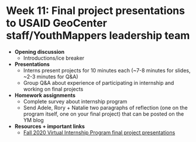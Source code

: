 # Week 11: Final project presentations to USAID GeoCenter staff/YouthMappers leadership team
- **Opening discussion**
  - Introductions/ice breaker
- **Presentations**
  - Interns present projects for 10 minutes each (~7-8 minutes for slides, ~2-3 minutes for Q&A)
  - Group Q&A about experience of participating in internship and working on final projects
- **Homework assignments**
  - Complete survey about internship program
  - Send Adele, Rory + Natalie two paragraphs of reflection (one on the program itself, one on your final project) that can be posted on the YM blog
- **Resources + important links**
  - [Fall 2020 Virtual Internship Program final project presentations](https://www.youtube.com/watch?v=jcL0CNK29sI&ab_channel=YouthMappers)
